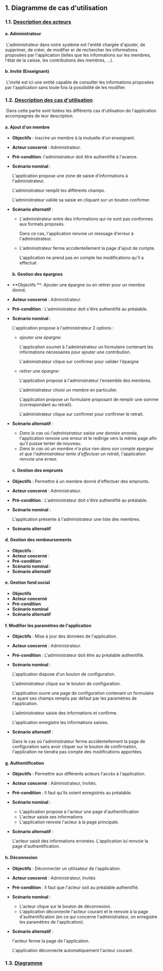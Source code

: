 ## 1. Diagramme de cas d'utilisation

### 1.1. <u>Description des acteurs</u>

#### 		a. Administrateur

​		L'administrateur dans notre système est l'entité chargée d'ajouter, de supprimer, de créer, de modifier er de rechercher les informations proposées par l'application (telles que les informations sur les membres, l'état de la caisse, les contributions des membres, ...).

#### 			b. Invité (Enseignant)

​		L'invité est ici une entité capable de consulter les informations proposées par l'application sans toute fois la possibilité de les modifier.

### 1.2. <u>Description des cas d'utilisation</u>

​	Dans cette partie sont listées les différents cas d'utilisation de l'application accompagnés de leur description.

#### 	a. Ajout d'un membre

- <b>Objectifs</b>  : inscrire un membre à la mutuelle d'un enseignant.

- <b>Acteur concerné </b> : Administrateur.

- **Pré-condition**: l'administrateur doit être authentifié à l'avance.

- **Scénario nominal** : 

  L'application propose une zone de saisie d'informations à l'administrateur.

  L'administrateur remplit les différents champs. 

  L'administrateur valide sa saisie en cliquant sur un bouton confirmer.

- **Scénario alternatif** : 

  * L'administrateur entre des informations qui ne sont pas conformes aux formats proposés.

    Dans ce cas, l'application renvoie un message d'erreur à l'administrateur. 

  * L'administrateur ferme accidentellement la page d'ajout de compte.

    L'application ne prend pas en compte les modifications qu'il a effectué.

  #### b. Gestion des épargnes

- **Objectifs **: Ajouter une épargne ou en retirer pour un membre donné.

- **Acteur concerné** : Administrateur.

- **Pré-condition** : L'administrateur doit s'être authentifié au préalable.

- **Scénario nominal** : 

  L'application propose à l'administrateur 2 options :

  - *ajouter une épargne*:  

    L'application soumet à l'administrateur un formulaire contenant les informations nécessaires pour ajouter une contribution.

    L'administrateur clique sur confirmer pour valider l'épargne

  - *retirer une épargne*: 

    L'application propose à l'administrateur l'ensemble des membres.

    L'administrateur choisi un membre en particulier.

    L'application propose un formulaire proposant de remplir une somme (correspondant au retrait).

    L'administrateur clique sur confirmer pour confirmer le retrait.

- **Scénario alternatif** :

  - *Dans le cas où l'administrateur saisie une donnée erronée*, l'application renvoie une erreur et le redirige vers la même page afin qu'il puisse tenter de nouveau.
  - *Dans le cas où un membre n'a plus rien dans son compte épargne et que l'administrateur tente d'effectuer un retrait*, l'application renvoie une erreur. 

  #### 	c. Gestion des emprunts

- **Objectifs** : Permettre à un membre donné d'effectuer des emprunts.

- **Acteur concerné** : Administrateur. 

- **Pré-condition** : L'administrateur doit s'être authentifié au préalable.

- **Scénario nominal** : 

  L'application présente à l'administrateur une liste des membres.

   

- **Scénario alternatif**

#### 	d. Gestion des remboursements

- **Objectifs** :
- **Acteur concerné** :
- **Pré-condition** :
- **Scénario nominal** : 
- **Scénario alternatif**

#### 	e. Gestion fond social

- **Objectifs**
- **Acteur concerné**
- **Pré-condition**
- **Scénario nominal**
- **Scénario alternatif**

#### 	f. Modifier les paramètres de l'application

- **Objectifs** : Mise à jour des données de l'application. 

- **Acteur concerné** : Administrateur.

- **Pré-condition** : L'administrateur doit être au préalable authentifié.

- **Scénario nominal** : 

  L'application dispose d'un bouton de configuration.

  L'administrateur clique sur le bouton de configuration.

  L'application ouvre une page de configuration contenant un formulaire et ayant ses champs remplis par défaut par les paramètres de l'application.

  L'administrateur saisie des informations et confirme.

  L'application enregistre les informations saisies. 

- **Scénario alternatif** : 

  Dans le cas où l'administrateur ferme accidentellement la page de configuration sans avoir cliquer sur le bouton de confirmation, l'application ne tiendra pas compte des modifications apportées.

#### 	g. Authentification

- **Objectifs** : Permettre aux différents acteurs l'accès à l'application.

- **Acteur concerné** : Administrateur, Invités.

- **Pré-condition** : Il faut qu'ils soient enregistrés au préalable.

- **Scénario nominal** : 

  - L'application propose à l'acteur une page d'authentification
  - L'acteur saisie ses informations
  - L'application renvoie l'acteur à la page principale.

- **Scénario alternatif** : 

  L'acteur saisit des informations erronées. L'application lui renvoie la page d'authentification. 

#### 	h. Déconnexion

- **Objectifs** : Déconnecter un utilisateur de l'application.

- **Acteur concerné** : Administrateur, Invités

- **Pré-condition** : Il faut que l'acteur soit au préalable authentifié.

- **Scénario nominal** : 

  - L'acteur clique sur le bouton de déconnexion.
  - L'application déconnecte l'acteur courant et le renvoie à la page d'authentification (en ce qui concerne l'administrateur, on enregistre les paramètres de l'application).  

- **Scénario alternatif** : 

  l'acteur ferme la page de l'application. 

  L'application déconnecte automatiquement l'acteur courant.

### 1.3. <u>Diagramme</u>



